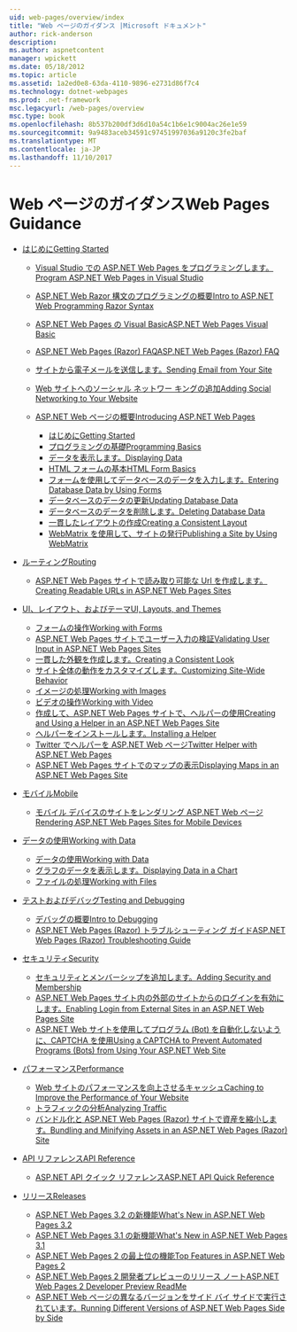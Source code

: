 ```yaml
---
uid: web-pages/overview/index
title: "Web ページのガイダンス |Microsoft ドキュメント"
author: rick-anderson
description: 
ms.author: aspnetcontent
manager: wpickett
ms.date: 05/18/2012
ms.topic: article
ms.assetid: 1a2ed0e8-63da-4110-9896-e2731d86f7c4
ms.technology: dotnet-webpages
ms.prod: .net-framework
msc.legacyurl: /web-pages/overview
msc.type: book
ms.openlocfilehash: 8b537b200df3d6d10a54c1b6e1c9004ac26e1e59
ms.sourcegitcommit: 9a9483aceb34591c97451997036a9120c3fe2baf
ms.translationtype: MT
ms.contentlocale: ja-JP
ms.lasthandoff: 11/10/2017
---
```

<a name="web-pages-guidance"></a><span data-ttu-id="2433e-102">Web ページのガイダンス</span><span class="sxs-lookup"><span data-stu-id="2433e-102">Web Pages Guidance</span></span>
====================
- [<span data-ttu-id="2433e-103">はじめに</span><span class="sxs-lookup"><span data-stu-id="2433e-103">Getting Started</span></span>](getting-started/index.md)

    - [<span data-ttu-id="2433e-104">Visual Studio での ASP.NET Web Pages をプログラミングします。</span><span class="sxs-lookup"><span data-stu-id="2433e-104">Program ASP.NET Web Pages in Visual Studio</span></span>](getting-started/program-asp-net-web-pages-in-visual-studio.md)
    - [<span data-ttu-id="2433e-105">ASP.NET Web Razor 構文のプログラミングの概要</span><span class="sxs-lookup"><span data-stu-id="2433e-105">Intro to ASP.NET Web Programming Razor Syntax</span></span>](getting-started/introducing-razor-syntax-c.md)
    - [<span data-ttu-id="2433e-106">ASP.NET Web Pages の Visual Basic</span><span class="sxs-lookup"><span data-stu-id="2433e-106">ASP.NET Web Pages Visual Basic</span></span>](getting-started/introducing-razor-syntax-vb.md)
    - [<span data-ttu-id="2433e-107">ASP.NET Web Pages (Razor) FAQ</span><span class="sxs-lookup"><span data-stu-id="2433e-107">ASP.NET Web Pages (Razor) FAQ</span></span>](getting-started/aspnet-web-pages-razor-faq.md)
    - [<span data-ttu-id="2433e-108">サイトから電子メールを送信します。</span><span class="sxs-lookup"><span data-stu-id="2433e-108">Sending Email from Your Site</span></span>](getting-started/11-adding-email-to-your-web-site.md)
    - [<span data-ttu-id="2433e-109">Web サイトへのソーシャル ネットワー キングの追加</span><span class="sxs-lookup"><span data-stu-id="2433e-109">Adding Social Networking to Your Website</span></span>](getting-started/13-adding-social-networking-to-your-web-site.md)
    - [<span data-ttu-id="2433e-110">ASP.NET Web ページの概要</span><span class="sxs-lookup"><span data-stu-id="2433e-110">Introducing ASP.NET Web Pages</span></span>](getting-started/introducing-aspnet-web-pages-2/index.md)

        - [<span data-ttu-id="2433e-111">はじめに</span><span class="sxs-lookup"><span data-stu-id="2433e-111">Getting Started</span></span>](getting-started/introducing-aspnet-web-pages-2/getting-started.md)
        - [<span data-ttu-id="2433e-112">プログラミングの基礎</span><span class="sxs-lookup"><span data-stu-id="2433e-112">Programming Basics</span></span>](getting-started/introducing-aspnet-web-pages-2/intro-to-web-pages-programming.md)
        - [<span data-ttu-id="2433e-113">データを表示します。</span><span class="sxs-lookup"><span data-stu-id="2433e-113">Displaying Data</span></span>](getting-started/introducing-aspnet-web-pages-2/displaying-data.md)
        - [<span data-ttu-id="2433e-114">HTML フォームの基本</span><span class="sxs-lookup"><span data-stu-id="2433e-114">HTML Form Basics</span></span>](getting-started/introducing-aspnet-web-pages-2/form-basics.md)
        - [<span data-ttu-id="2433e-115">フォームを使用してデータベースのデータを入力します。</span><span class="sxs-lookup"><span data-stu-id="2433e-115">Entering Database Data by Using Forms</span></span>](getting-started/introducing-aspnet-web-pages-2/entering-data.md)
        - [<span data-ttu-id="2433e-116">データベースのデータの更新</span><span class="sxs-lookup"><span data-stu-id="2433e-116">Updating Database Data</span></span>](getting-started/introducing-aspnet-web-pages-2/updating-data.md)
        - [<span data-ttu-id="2433e-117">データベースのデータを削除します。</span><span class="sxs-lookup"><span data-stu-id="2433e-117">Deleting Database Data</span></span>](getting-started/introducing-aspnet-web-pages-2/deleting-data.md)
        - [<span data-ttu-id="2433e-118">一貫したレイアウトの作成</span><span class="sxs-lookup"><span data-stu-id="2433e-118">Creating a Consistent Layout</span></span>](getting-started/introducing-aspnet-web-pages-2/layouts.md)
        - [<span data-ttu-id="2433e-119">WebMatrix を使用して、サイトの発行</span><span class="sxs-lookup"><span data-stu-id="2433e-119">Publishing a Site by Using WebMatrix</span></span>](getting-started/introducing-aspnet-web-pages-2/publishing.md)
- [<span data-ttu-id="2433e-120">ルーティング</span><span class="sxs-lookup"><span data-stu-id="2433e-120">Routing</span></span>](routing/index.md)

    - [<span data-ttu-id="2433e-121">ASP.NET Web Pages サイトで読み取り可能な Url を作成します。</span><span class="sxs-lookup"><span data-stu-id="2433e-121">Creating Readable URLs in ASP.NET Web Pages Sites</span></span>](routing/creating-readable-urls-in-aspnet-web-pages-sites.md)
- [<span data-ttu-id="2433e-122">UI、レイアウト、およびテーマ</span><span class="sxs-lookup"><span data-stu-id="2433e-122">UI, Layouts, and Themes</span></span>](ui-layouts-and-themes/index.md)

    - [<span data-ttu-id="2433e-123">フォームの操作</span><span class="sxs-lookup"><span data-stu-id="2433e-123">Working with Forms</span></span>](ui-layouts-and-themes/4-working-with-forms.md)
    - [<span data-ttu-id="2433e-124">ASP.NET Web Pages サイトでユーザー入力の検証</span><span class="sxs-lookup"><span data-stu-id="2433e-124">Validating User Input in ASP.NET Web Pages Sites</span></span>](ui-layouts-and-themes/validating-user-input-in-aspnet-web-pages-sites.md)
    - [<span data-ttu-id="2433e-125">一貫した外観を作成します。</span><span class="sxs-lookup"><span data-stu-id="2433e-125">Creating a Consistent Look</span></span>](ui-layouts-and-themes/3-creating-a-consistent-look.md)
    - [<span data-ttu-id="2433e-126">サイト全体の動作をカスタマイズします。</span><span class="sxs-lookup"><span data-stu-id="2433e-126">Customizing Site-Wide Behavior</span></span>](ui-layouts-and-themes/18-customizing-site-wide-behavior.md)
    - [<span data-ttu-id="2433e-127">イメージの処理</span><span class="sxs-lookup"><span data-stu-id="2433e-127">Working with Images</span></span>](ui-layouts-and-themes/9-working-with-images.md)
    - [<span data-ttu-id="2433e-128">ビデオの操作</span><span class="sxs-lookup"><span data-stu-id="2433e-128">Working with Video</span></span>](ui-layouts-and-themes/10-working-with-video.md)
    - [<span data-ttu-id="2433e-129">作成して、ASP.NET Web Pages サイトで、ヘルパーの使用</span><span class="sxs-lookup"><span data-stu-id="2433e-129">Creating and Using a Helper in an ASP.NET Web Pages Site</span></span>](ui-layouts-and-themes/creating-and-using-a-helper-in-an-aspnet-web-pages-site.md)
    - [<span data-ttu-id="2433e-130">ヘルパーをインストールします。</span><span class="sxs-lookup"><span data-stu-id="2433e-130">Installing a Helper</span></span>](ui-layouts-and-themes/installing-helpers.md)
    - [<span data-ttu-id="2433e-131">Twitter でヘルパーを ASP.NET Web ページ</span><span class="sxs-lookup"><span data-stu-id="2433e-131">Twitter Helper with ASP.NET Web Pages</span></span>](ui-layouts-and-themes/twitter-helper.md)
    - [<span data-ttu-id="2433e-132">ASP.NET Web Pages サイトでのマップの表示</span><span class="sxs-lookup"><span data-stu-id="2433e-132">Displaying Maps in an ASP.NET Web Pages Site</span></span>](ui-layouts-and-themes/displaying-maps-in-an-aspnet-web-pages-site.md)
- [<span data-ttu-id="2433e-133">モバイル</span><span class="sxs-lookup"><span data-stu-id="2433e-133">Mobile</span></span>](mobile/index.md)

    - [<span data-ttu-id="2433e-134">モバイル デバイスのサイトをレンダリング ASP.NET Web ページ</span><span class="sxs-lookup"><span data-stu-id="2433e-134">Rendering ASP.NET Web Pages Sites for Mobile Devices</span></span>](mobile/rendering-aspnet-web-pages-sites-for-mobile-devices.md)
- [<span data-ttu-id="2433e-135">データの使用</span><span class="sxs-lookup"><span data-stu-id="2433e-135">Working with Data</span></span>](data/index.md)

    - [<span data-ttu-id="2433e-136">データの使用</span><span class="sxs-lookup"><span data-stu-id="2433e-136">Working with Data</span></span>](data/5-working-with-data.md)
    - [<span data-ttu-id="2433e-137">グラフのデータを表示します。</span><span class="sxs-lookup"><span data-stu-id="2433e-137">Displaying Data in a Chart</span></span>](data/7-displaying-data-in-a-chart.md)
    - [<span data-ttu-id="2433e-138">ファイルの処理</span><span class="sxs-lookup"><span data-stu-id="2433e-138">Working with Files</span></span>](data/working-with-files.md)
- [<span data-ttu-id="2433e-139">テストおよびデバッグ</span><span class="sxs-lookup"><span data-stu-id="2433e-139">Testing and Debugging</span></span>](testing-and-debugging/index.md)

    - [<span data-ttu-id="2433e-140">デバッグの概要</span><span class="sxs-lookup"><span data-stu-id="2433e-140">Intro to Debugging</span></span>](testing-and-debugging/introduction-to-debugging.md)
    - [<span data-ttu-id="2433e-141">ASP.NET Web Pages (Razor) トラブルシューティング ガイド</span><span class="sxs-lookup"><span data-stu-id="2433e-141">ASP.NET Web Pages (Razor) Troubleshooting Guide</span></span>](testing-and-debugging/aspnet-web-pages-razor-troubleshooting-guide.md)
- [<span data-ttu-id="2433e-142">セキュリティ</span><span class="sxs-lookup"><span data-stu-id="2433e-142">Security</span></span>](security/index.md)

    - [<span data-ttu-id="2433e-143">セキュリティとメンバーシップを追加します。</span><span class="sxs-lookup"><span data-stu-id="2433e-143">Adding Security and Membership</span></span>](security/16-adding-security-and-membership.md)
    - [<span data-ttu-id="2433e-144">ASP.NET Web Pages サイト内の外部のサイトからのログインを有効にします。</span><span class="sxs-lookup"><span data-stu-id="2433e-144">Enabling Login from External Sites in an ASP.NET Web Pages Site</span></span>](security/enabling-login-from-external-sites-in-an-aspnet-web-pages-site.md)
    - [<span data-ttu-id="2433e-145">ASP.NET Web サイトを使用してプログラム (Bot) を自動化しないように、CAPTCHA を使用</span><span class="sxs-lookup"><span data-stu-id="2433e-145">Using a CAPTCHA to Prevent Automated Programs (Bots) from Using Your ASP.NET Web Site</span></span>](security/using-a-catpcha-to-prevent-automated-programs-bots-from-using-your-aspnet-web-site.md)
- [<span data-ttu-id="2433e-146">パフォーマンス</span><span class="sxs-lookup"><span data-stu-id="2433e-146">Performance</span></span>](performance-and-traffic/index.md)

    - [<span data-ttu-id="2433e-147">Web サイトのパフォーマンスを向上させるキャッシュ</span><span class="sxs-lookup"><span data-stu-id="2433e-147">Caching to Improve the Performance of Your Website</span></span>](performance-and-traffic/15-caching-to-improve-the-performance-of-your-website.md)
    - [<span data-ttu-id="2433e-148">トラフィックの分析</span><span class="sxs-lookup"><span data-stu-id="2433e-148">Analyzing Traffic</span></span>](performance-and-traffic/14-analyzing-traffic.md)
    - [<span data-ttu-id="2433e-149">バンドル化と ASP.NET Web Pages (Razor) サイトで資産を縮小します。</span><span class="sxs-lookup"><span data-stu-id="2433e-149">Bundling and Minifying Assets in an ASP.NET Web Pages (Razor) Site</span></span>](performance-and-traffic/bundling-and-minifying-assets-in-an-aspnet-web-pages-razor-site.md)
- [<span data-ttu-id="2433e-150">API リファレンス</span><span class="sxs-lookup"><span data-stu-id="2433e-150">API Reference</span></span>](api-reference/index.md)

    - [<span data-ttu-id="2433e-151">ASP.NET API クイック リファレンス</span><span class="sxs-lookup"><span data-stu-id="2433e-151">ASP.NET API Quick Reference</span></span>](api-reference/asp-net-web-pages-api-reference.md)
- [<span data-ttu-id="2433e-152">リリース</span><span class="sxs-lookup"><span data-stu-id="2433e-152">Releases</span></span>](releases/index.md)

    - [<span data-ttu-id="2433e-153">ASP.NET Web Pages 3.2 の新機能</span><span class="sxs-lookup"><span data-stu-id="2433e-153">What's New in ASP.NET Web Pages 3.2</span></span>](releases/whats-new-in-aspnet-web-pages-32.md)
    - [<span data-ttu-id="2433e-154">ASP.NET Web Pages 3.1 の新機能</span><span class="sxs-lookup"><span data-stu-id="2433e-154">What's New in ASP.NET Web Pages 3.1</span></span>](releases/whats-new-aspnet-web-pages-31.md)
    - [<span data-ttu-id="2433e-155">ASP.NET Web Pages 2 の最上位の機能</span><span class="sxs-lookup"><span data-stu-id="2433e-155">Top Features in ASP.NET Web Pages 2</span></span>](releases/top-features-in-web-pages-2.md)
    - [<span data-ttu-id="2433e-156">ASP.NET Web Pages 2 開発者プレビューのリリース ノート</span><span class="sxs-lookup"><span data-stu-id="2433e-156">ASP.NET Web Pages 2 Developer Preview ReadMe</span></span>](releases/aspnet-web-pages-2-developer-preview-readme.md)
    - [<span data-ttu-id="2433e-157">ASP.NET Web ページの異なるバージョンをサイド バイ サイドで実行されています。</span><span class="sxs-lookup"><span data-stu-id="2433e-157">Running Different Versions of ASP.NET Web Pages Side by Side</span></span>](releases/running-v1-and-v2-sites-side-by-side.md)
